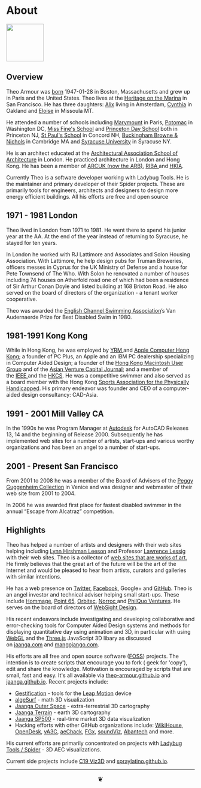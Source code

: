 
# About

<p><img src=https://theo-armour.github.io/data/theo-at-68.jpg width=100 ></p>

## Overview

Theo Armour was <a href="https://en.wikipedia.org/wiki/Brigham_and_Women%27s_Hospital" target="_blank">born</a> 1947-01-28 in Boston, Massachusetts and grew up in Paris and the United States. Theo lives at the <a href="" target="_blank">Heritage on the Marina</a> in San Francisco. He has three daughters: <a href="http://www.alixarmour.com/" target="_blank">Alix</a>&nbsp;living in Amsterdam, <a href="http://www.cynthiaarmour.com/" target="_blank">Cynthia</a> in Oakland and <a href="https://www.linkedin.com/in/eloise-armour-b84bb1ab/" target="_blank">Eloise</a>&nbsp;in Missoula MT.

He attended a number of schools including <a href="https://www.marymount.fr/" target="_blank">Marymount</a> in Paris, <a href="https://www.potomacschool.org/" target="_blank">Potomac</a> in Washington DC, <a href="https://en.wikipedia.org/wiki/Princeton_Day_School#History" target="_blank">Miss Fine's School</a> and <a href="http://www.pds.org/" target="_blank">Princeton Day School</a> both in Princeton NJ, <a href="http://sps.edu/" target="_blank">St Paul's School</a> in Concord NH, <a href="http://www.bbns.org/" target="_blank">Buckingham Browne &amp; Nichols</a> in Cambridge MA and <a href="http://www.syr.edu/" target="_blank">Syracuse University</a> in Syracuse NY.<br />

He is an architect educated at the <a href="http://www.aaschool.ac.uk/" target="_blank" title="http://www.aaschool.ac.uk/">Architectural Association School of Architecture</a> in London. He practiced architecture in London and Hong Kong. He has been a member of <a href="http://www.arb.org.uk/" target="_blank">ARCUK (now the ARB)</a>, <a href="http://www.architecture.com/" target="_blank">RIBA </a>and <a href="http://www.hkia.net/en/Home/Index.htm" target="_blank">HKIA</a>.

Currently Theo is a software developer working with Ladybug Tools. He is the maintainer and primary developer of their Spider projects. These are primarily tools for engineers, architects and designers to design more energy efficient buildings. All his efforts are free and open source


## 1971 - 1981 London

Theo lived in London from 1971 to 1981. He went there to spend his junior year at the AA. At the end of the year instead of returning to Syracuse, he stayed for ten years.

In London he worked with RJ Lattimore and Associates and Solon Housing Association. With Lattimore, he help design pubs for Truman Breweries, officers messes in Cyprus for the UK Ministry of Defense and a house for  Pete Townsend of The Who. With Solon he renovated a number of houses including 74 houses on Atherfold road one of which had been a residence of Sir Arthur Conan Doyle and listed building at 168 Brixton Road. He also served on the board of directors of the organization - a tenant worker cooperative.

Theo was awarded the <a href="http://www.channelswimmingassociation.com/Trophy%20Recipients/The%20Van%20Audernaerde%20Tankard.html" target="_blank">English Channel Swimming Association</a>&#8217;s Van Audernaerde Prize for Best Disabled Swim in 1980.


## 1981-1991 Kong Kong
While in Hong Kong, he was employed by <a href="http://www.yrm.co.uk/" target="_blank">YRM </a>and <a href="http://www.apple.com/hk/" target="_blank">Apple Computer Hong Kong</a>;&nbsp;a founder of PC Plus, an Apple and an IBM PC dealership specializing in Computer Aided Design; a founder of the <a href="http://www.hkmug.org.hk/" target="_blank" title="http://www.hkmug.org.hk">Hong Kong Macintosh User Group</a> and of the <a href="http://www.asianfn.com/" target="_blank" title="http://www.asianfn.com/">Asian Venture Capital Journal</a>;&nbsp;and a member of the&nbsp;<a href="http://www.ieee.org/index.html" target="_blank">IEEE&nbsp;</a>and the&nbsp;<a href="http://www.hkcs.org.hk/en_hk/home/home.asp" target="_blank">HKCS</a>.&nbsp;He was a competitive swimmer and also served as a board member with the Hong Kong&nbsp;<a href="http://www.hksap.org/" target="_blank">Sports Association for the Physically Handicapped</a>. His primary endeavor was founder and CEO of a computer-aided design consultancy: CAD-Asia.<br />

## 1991 - 2001 Mill Valley CA

In the 1990s he was Program Manager at&nbsp;<a href="http://autodesk.com/" target="_blank" title="autodesk">Autodesk</a>&nbsp;for AutoCAD Releases 13, 14 and the beginning of Release 2000. Subsequently he has implemented web sites for a number of artists, start-ups and various worthy organizations and has been an angel to a number of start-ups.

## 2001 - Present San Francisco

From 2001 to 2008 he was a member of the Board of Advisers of the <a href="http://guggenheim-venice.it/" target="_blank" title="http://guggenheim-venice.it">Peggy Guggenheim Collection</a> in Venice and was designer and webmaster of their web site from 2001 to 2004.<br />

In 2006 he was awarded first place for fastest disabled swimmer in the annual &#8220;Escape from Alcatraz&#8221; competition.<br />

## Highlights

Theo has helped a number of artists and designers with their web sites helping including <a href="http://lynnhershman.com/" target="_blank" title="http://lynnhershman.com">Lynn Hirshman Leeson</a> and Professor <a href="http://lessig.org/" target="_blank" title="Lessig.org">Lawrence Lessig</a> with their web sites. Theo is a collector of <a href="http://artofthenet.com/" target="_blank">web sites that are works of art.</a> He firmly believes that the great art of the future will be the art of the Internet and would be pleased to hear from artists, curators and galleries with similar intentions.

He has a web presence on <a href="http://twitter.com/ta" target="_blank">Twitter</a>, <a href="http://facebook.com/tarmour" target="_blank">Facebook</a>, Google+ and <a href="http://tarmour.github.com/" target="_blank">GitHub</a>. Theo is an angel investor and technical adviser helping small start-ups. These include <a href="http://hommage.com/" target="_blank">Hommage</a>, <a href="http://point65.com/" target="_blank">Point 65</a>, <a href="http://orbitec.com/" target="_blank">Orbitec</a>, <a href="http://www.norroc.com/" target="_blank">Norroc </a>and <a href="http://www.philquo.com/" target="_blank">PhilQuo Ventures</a>. He serves on the board of directors of <a href="https://www.websightdesign.com/" target="_blank">WebSight Design</a>.<br />

His recent endeavors include investigating and developing collaborative and error-checking tools for Computer Aided Design systems and methods for displaying quantitative day using animation and 3D, in particular with using <a href="http://en.wikipedia.org/wiki/WebGL" target="_blank">WebGL</a>&nbsp;and the <a href="https://github.com/mrdoob/three.js/" target="_blank">Three.js</a>&nbsp;JavaScript 3D libary as discussed on&nbsp;<a href="http://jaanga.com/" target="_blank">jaanga.com</a>&nbsp;and&nbsp;<a href="http://mangojango.com/" target="_blank" >mangojango.com</a>.<br />

His efforts are all free and open source software (<a href="https://en.wikipedia.org/wiki/Free_and_open-source_software" target="_blank" >FOSS</a>) projects. The intention is to create scripts that encourage you to fork ( geek for 'copy'), edit and share the knowledge. Motivation is encouraged by scripts that are small, fast and easy. It's all available via <a href="https://theo-armour.github.io/2020/" target="_blank">theo-armour.github.io</a> and <a href="https://jaanga.github.io/">jaanga.github.io</a>. Recent projects include:<br />
<ul>
<li><a href="https://jaanga.github.io/gestification-r2/">Gestification</a> - tools for the <a href="http://leapmotion.com/">Leap Motion</a> device</li>
<li><a href="https://jaanga.github.io/algesurf/">algeSurf</a> - math 3D visualization</li>
<li><a href="https://jaanga.github.io/outer-space/">Jaanga Outer Space</a> - extra-terrestrial 3D cartography</li>
<li><a href="https://jaanga.github.io/terrain-r2/terrain.html">Jaanga Terrain</a> - earth 3D cartography</li>
<li><a href="https://jaanga.github.io/sp500/index.html">Jaanga SP500</a> - real-time market 3D data visualization</li>
<li>Hacking efforts with other GitHub organizations include: <a href="https://wikihouse.github.io/viewer-experiments/" target="_blank">WikiHouse</a>, <a href="https://opendesk.github.io/design-playground/"  target="_blank">OpenDesk</a>, <a href="https://va3c.github.io/" target="_blank">vA3C</a>, <a href="https://aechack.github.io/" target="_blank">aeChack</a>, <a href="https://fgx.github.io/" target="_blank">FGx</a>,&nbsp;<a href="https://soundviz.github.io/" target="_blank">soundViz</a>, <a href="https://abantech.net/home/r2/index.html">Abantech</a> and more.</li>
</ul>


His current efforts are primarily concentrated on projects with <a href="https://www.ladybug.tools/spider-2020/" target="_blank" >Ladybug Tools / Spider</a> - 3D AEC visualizations.

Current side projects include <a href="https://www.ladybug.tools/spider-covid-19-viz-3d/" target="_blank">C19 Viz3D</a> and <a href="https://spraylatino.github.io" target="_blank">spraylatino.github.io</a>.


***

<center title="hello!" ><a href=javascript:window.scrollTo(0,0); style=font-size:2ch;text-decoration:none; target="_blank"> ❦ </a></center>
